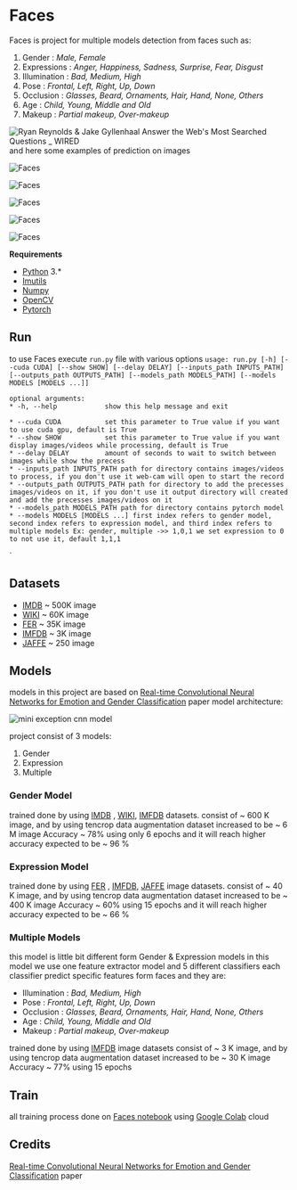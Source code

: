 
# Faces
Faces is project for multiple models detection from faces such as:
1.  Gender : _Male, Female_
2.  Expressions : _Anger, Happiness, Sadness, Surprise, Fear, Disgust_
3.  Illumination : _Bad, Medium, High_
4.  Pose : _Frontal, Left, Right, Up, Down_
5.  Occlusion : _Glasses, Beard, Ornaments, Hair, Hand, None, Others_
6.  Age : _Child, Young, Middle and Old_
7.  Makeup : _Partial makeup, Over-makeup_


![Ryan Reynolds & Jake Gyllenhaal Answer the Web's Most Searched Questions _ WIRED](https://github.com/DiaaZiada/Faces/blob/master/outputs/result.gif) and here some examples of prediction on images

![Faces](https://github.com/DiaaZiada/Faces/blob/master/outputs/output_64247356_2248496652127382_3579464820719159220_n.jpg)

![Faces](https://github.com/DiaaZiada/Faces/blob/master/outputs/output_59144945_138097180690991_3236186259228474426_n.jpg)

![Faces](https://github.com/DiaaZiada/Faces/blob/master/outputs/output_55823662_2165766590171098_5989420157986120831_n.jpg)


![Faces](https://github.com/DiaaZiada/Faces/blob/master/outputs/output_56587697_135756350875054_112859982193896992_n.jpg)

![Faces](https://github.com/DiaaZiada/Faces/blob/master/outputs/output_56962151_376686736513461_5038117583971613094_n.jpg)


****Requirements****
 - [Python](https://www.python.org/) 3.*
 - [Imutils](https://pypi.org/project/imutils/)
 - [Numpy](http://www.numpy.org/)
 - [OpenCV](https://opencv.org/)
 - [Pytorch](https://pytorch.org/)

## Run
to use Faces execute `run.py` file with  various options
`
  usage: run.py [-h] [--cuda CUDA] [--show SHOW] [--delay DELAY]
                  [--inputs_path INPUTS_PATH] [--outputs_path OUTPUTS_PATH]
                  [--models_path MODELS_PATH] [--models MODELS [MODELS ...]]
 `                 
    
    optional arguments:
    * -h, --help            show this help message and exit
    
    * --cuda CUDA           set this parameter to True value if you want to use cuda gpu, default is True
    * --show SHOW           set this parameter to True value if you want display images/videos while processing, default is True
    * --delay DELAY         amount of seconds to wait to switch between images while show the precess
    * --inputs_path INPUTS_PATH path for directory contains images/videos to process, if you don't use it web-cam will open to start the record
    * --outputs_path OUTPUTS_PATH path for directory to add the precesses images/videos on it, if you don't use it output directory will created and add the precesses images/videos on it
    * --models_path MODELS_PATH path for directory contains pytorch model
    * --models MODELS [MODELS ...] first index refers to gender model, second index refers to expression model, and third index refers to multiple models Ex: gender, multiple ->> 1,0,1 we set expression to 0 to not use it, default 1,1,1
`

## Datasets
* [IMDB](https://data.vision.ee.ethz.ch/cvl/rrothe/imdb-wiki/) ~ 500K image
* [WIKI](https://data.vision.ee.ethz.ch/cvl/rrothe/imdb-wiki/) ~ 60K image
* [FER](https://www.kaggle.com/c/challenges-in-representation-learning-facial-expression-recognition-challenge/data) ~ 35K image
* [IMFDB](http://cvit.iiit.ac.in/projects/IMFDB/) ~ 3K image
* [JAFFE](http://www.kasrl.org/jaffe.html) ~ 250 image


## Models
models in this project are based on [Real-time Convolutional Neural Networks for Emotion and Gender Classification](https://arxiv.org/pdf/1710.07557.pdf) paper
model architecture: 

![mini exception cnn model](https://github.com/DiaaZiada/Faces/blob/master/images/mini_exception_cnn_model.png)

project consist of 3 models:
	

 1. Gender
 2. Expression
 3. Multiple

### Gender Model
trained done by using [IMDB](https://data.vision.ee.ethz.ch/cvl/rrothe/imdb-wiki/) , [WIKI](https://data.vision.ee.ethz.ch/cvl/rrothe/imdb-wiki/),  [IMFDB](http://cvit.iiit.ac.in/projects/IMFDB/)  datasets. consist of ~ 600 K image, and by using tencrop data augmentation dataset increased to be ~ 6 M image 
Accuracy ~ 78% using only 6 epochs and it will reach higher accuracy expected to be ~ 96 %

### Expression Model
trained done by using [FER](https://www.kaggle.com/c/challenges-in-representation-learning-facial-expression-recognition-challenge/data) , [IMFDB](http://cvit.iiit.ac.in/projects/IMFDB/), [JAFFE](http://www.kasrl.org/jaffe.html)  image datasets. consist of ~ 40 K image, and by using tencrop data augmentation dataset increased to be ~ 400 K image 
Accuracy ~ 60% using 15 epochs and it will reach higher accuracy expected to be ~ 66 %

### Multiple Models
this model is little bit different form Gender & Expression models 
in this model we use one feature extractor model and 5 different classifiers each classifier predict specific features form faces and they are:
* Illumination : _Bad, Medium, High_
*  Pose : _Frontal, Left, Right, Up, Down_
*  Occlusion : _Glasses, Beard, Ornaments, Hair, Hand, None, Others_
*  Age : _Child, Young, Middle and Old_
*  Makeup : _Partial makeup, Over-makeup_

trained done by using [IMFDB](http://cvit.iiit.ac.in/projects/IMFDB/) image datasets consist of ~ 3 K image, and by using tencrop data augmentation dataset increased to be ~ 30 K image 
Accuracy ~ 77% using 15 epochs
## Train
all training process done on [Faces notebook](https://github.com/DiaaZiada/Faces/blob/master/Faces.ipynb) using [Google Colab](https://colab.research.google.com) cloud 
## Credits

[Real-time Convolutional Neural Networks for Emotion and Gender Classification](https://arxiv.org/pdf/1710.07557.pdf) paper


